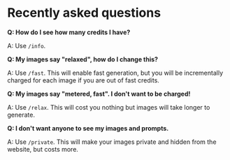 # Recently asked questions

**Q: How do I see how many credits I have?**

A: Use `/info`.

**Q: My images say "relaxed", how do I change this?**

A: Use `/fast`. This will enable fast generation, but you will be incrementally charged for each image if you are out of fast credits.

**Q: My images say "metered, fast". I don't want to be charged!**

A: Use `/relax`. This will cost you nothing but images will take longer to generate.

**Q: I don't want anyone to see my images and prompts.**

A: Use `/private`. This will make your images private and hidden from the website, but costs more.
